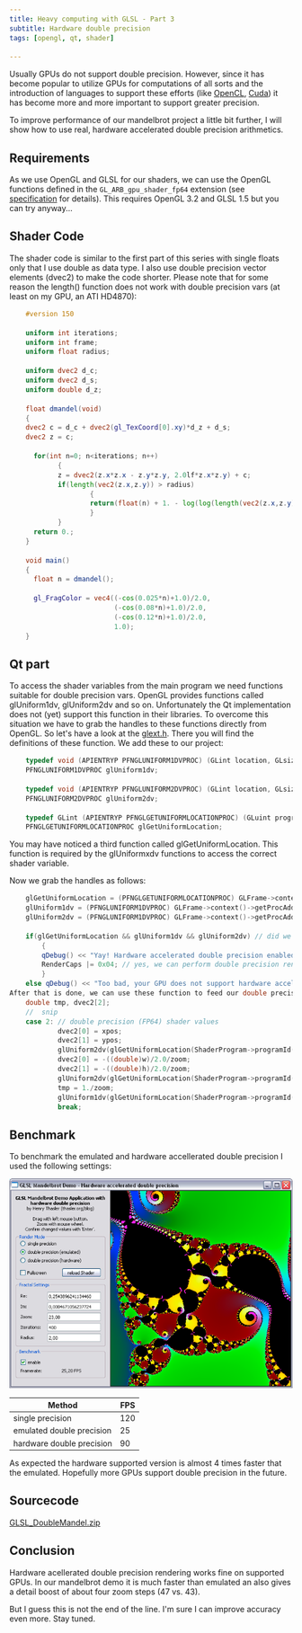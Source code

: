 ```yaml
---
title: Heavy computing with GLSL - Part 3
subtitle: Hardware double precision
tags: [opengl, qt, shader]

---
```


Usually GPUs do not support double precision. However, since it has  become popular to utilize GPUs for computations of all sorts and the  introduction of languages to support these efforts (like [OpenCL](http://en.wikipedia.org/wiki/OpenCL), [Cuda](http://en.wikipedia.org/wiki/CUDA)) it has become more and more important to support greater precision.

To improve performance of our mandelbrot project a little bit further, I will show how to use real, hardware accelerated double precision arithmetics.

## Requirements

As we use OpenGL and GLSL for our shaders, we can use the OpenGL functions defined in the `GL_ARB_gpu_shader_fp64` extension (see [specification](http://www.opengl.org/registry/specs/ARB/gpu_shader_fp64.txt) for details). This requires OpenGL 3.2 and GLSL 1.5 but you can try anyway...

## Shader Code

The shader code is similar to the first part of this series with single floats only that I use double as data type. I also use double precision vector elements (dvec2) to make the code shorter. Please note that for some reason the length() function does not work with double precision vars (at least on my GPU, an ATI HD4870):
```glsl
    #version 150

    uniform int iterations;
    uniform int frame;
    uniform float radius;

    uniform dvec2 d_c;
    uniform dvec2 d_s;
    uniform double d_z;

    float dmandel(void)
    {
    dvec2 c = d_c + dvec2(gl_TexCoord[0].xy)*d_z + d_s;
    dvec2 z = c;

      for(int n=0; n<iterations; n++)
            {
            z = dvec2(z.x*z.x - z.y*z.y, 2.0lf*z.x*z.y) + c;
            if(length(vec2(z.x,z.y)) > radius)
                    {
                    return(float(n) + 1. - log(log(length(vec2(z.x,z.y))))/log(2.));        // http://linas.org/art-gallery/escape/escape.html
                    }
            }
      return 0.;
    }

    void main()
    {
      float n = dmandel(); 

      gl_FragColor = vec4((-cos(0.025*n)+1.0)/2.0,
                          (-cos(0.08*n)+1.0)/2.0,
                          (-cos(0.12*n)+1.0)/2.0,
                          1.0);
    }
```

## Qt part

To access the shader variables from the main program we need functions suitable for double precision vars. OpenGL provides functions called glUniform1dv, glUniform2dv and so on. Unfortunately the Qt implementation does not (yet) support this function in their libraries. To overcome this situation we have to grab the handles to these functions directly from OpenGL. So let's have a look at the [glext.h](http://www.opengl.org/registry/api/glext.h). There you will find the definitions of these function. We add these to our project:

```c++
    typedef void (APIENTRYP PFNGLUNIFORM1DVPROC) (GLint location, GLsizei count, const GLdouble *value);
    PFNGLUNIFORM1DVPROC glUniform1dv;

    typedef void (APIENTRYP PFNGLUNIFORM2DVPROC) (GLint location, GLsizei count, const GLdouble *value);
    PFNGLUNIFORM2DVPROC glUniform2dv;

    typedef GLint (APIENTRYP PFNGLGETUNIFORMLOCATIONPROC) (GLuint program, const GLchar *name);
    PFNGLGETUNIFORMLOCATIONPROC glGetUniformLocation;
```

You may have noticed a third function called glGetUniformLocation. This function is required by the glUniformxdv functions to access the correct shader variable.

Now we grab the handles as follows:

```c++
    glGetUniformLocation = (PFNGLGETUNIFORMLOCATIONPROC) GLFrame->context()->getProcAddress("glGetUniformLocation");
    glUniform1dv = (PFNGLUNIFORM1DVPROC) GLFrame->context()->getProcAddress("glUniform1dv");
    glUniform2dv = (PFNGLUNIFORM1DVPROC) GLFrame->context()->getProcAddress("glUniform2dv");

    if(glGetUniformLocation && glUniform1dv && glUniform2dv) // did we get all handles?
        {
        qDebug() << "Yay! Hardware accelerated double precision enabled.";
        RenderCaps |= 0x04; // yes, we can perform double precision rendering
        }
    else qDebug() << "Too bad, your GPU does not support hardware accelerated double precision.";
After that is done, we can use these function to feed our double precision mandelbrot shader shader as follows:
    double tmp, dvec2[2];
    //  snip
    case 2: // double precision (FP64) shader values
            dvec2[0] = xpos;
            dvec2[1] = ypos;
            glUniform2dv(glGetUniformLocation(ShaderProgram->programId(), "d_c"), 2, dvec2);
            dvec2[0] = -((double)w)/2.0/zoom;
            dvec2[1] = -((double)h)/2.0/zoom;
            glUniform2dv(glGetUniformLocation(ShaderProgram->programId(), "d_s"), 2, dvec2);
            tmp = 1./zoom;
            glUniform1dv(glGetUniformLocation(ShaderProgram->programId(), "d_z"), 1, &tmp);
            break;
```
                
## Benchmark

To benchmark the emulated and hardware accellerated double precision I used the following settings:

![](/img/blog/03-DoubleHWMandel.png)

Method | FPS
---|---
single precision | 120
emulated double precision | 25
hardware double precision | 90

As expected the hardware supported version is almost 4 times faster that the emulated. Hopefully more GPUs support double precision in the future.

## Sourcecode

[GLSL_DoubleMandel.zip](/files/GLSL_DoubleMandel.zip)

## Conclusion

Hardware acellerated double precision rendering works fine on supported GPUs. In our mandelbrot demo it is much faster than emulated an also gives a detail boost of about four zoom steps (47 vs. 43).

But I guess this is not the end of the line. I'm sure I can improve accuracy even more. Stay tuned.                